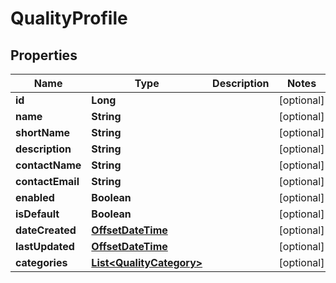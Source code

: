 

# QualityProfile

## Properties

Name | Type | Description | Notes
------------ | ------------- | ------------- | -------------
**id** | **Long** |  |  [optional]
**name** | **String** |  |  [optional]
**shortName** | **String** |  |  [optional]
**description** | **String** |  |  [optional]
**contactName** | **String** |  |  [optional]
**contactEmail** | **String** |  |  [optional]
**enabled** | **Boolean** |  |  [optional]
**isDefault** | **Boolean** |  |  [optional]
**dateCreated** | [**OffsetDateTime**](OffsetDateTime.md) |  |  [optional]
**lastUpdated** | [**OffsetDateTime**](OffsetDateTime.md) |  |  [optional]
**categories** | [**List&lt;QualityCategory&gt;**](QualityCategory.md) |  |  [optional]



